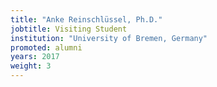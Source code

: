 ```yaml
---
title: "Anke Reinschlüssel, Ph.D."
jobtitle: Visiting Student
institution: "University of Bremen, Germany"
promoted: alumni
years: 2017
weight: 3
---
```



